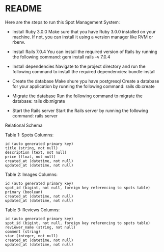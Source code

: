 # README

Here are the steps to run this Spot Management System:

- Install Ruby 3.0.0
    Make sure that you have Ruby 3.0.0 installed on your machine. If not, you can install it using a version manager like RVM or rbenv.

- Install Rails 7.0.4
    You can install the required version of Rails by running the following command:
    gem install rails -v 7.0.4

- Install dependencies
    Navigate to the project directory and run the following command to install the required dependencies:
    bundle install

- Create the database
    Make shure ypu have postgresql
    Create a database for your application by running the following command:
    rails db:create

- Migrate the database
    Run the following command to migrate the database:
    rails db:migrate

- Start the Rails server
    Start the Rails server by running the following command:
    rails server

Relational Schema

Table 1: Spots
Columns:

    id (auto generated primary key)
    title (string, not null)
    description (text, not null)
    price (float, not null)
    created_at (datetime, not null)
    updated_at (datetime, not null)

Table 2: Images
Columns:

    id (auto generated primary key)
    spot_id (bigint, not null, foreign key referencing to spots table)
    primary (boolean)
    created_at (datetime, not null)
    updated_at (datetime, not null)

Table 3: Reviews
Columns:

    id (auto generated primary key)
    spot_id (bigint, not null, foreign key referencing to spots table)
    reviewer_name (string, not null)
    comment (string)
    star (integer, not null)
    created_at (datetime, not null)
    updated_at (datetime, not null)
